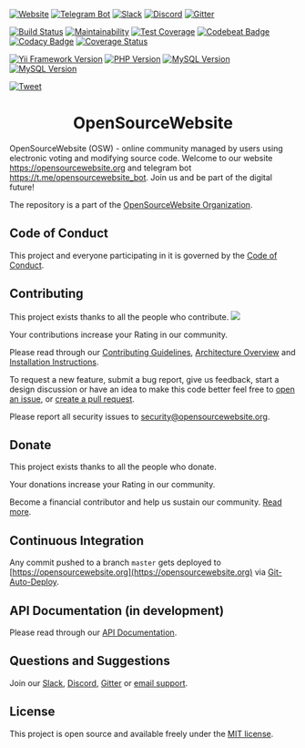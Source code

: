 [![Website](https://img.shields.io/badge/Website-opensourcewebsite.org-blue.svg?style=flat-square])](https://opensourcewebsite.org)
[![Telegram Bot](https://img.shields.io/badge/Telegram_bot-opensourcewebsite__bot-blue.svg?style=flat-square&logo=telegram)](https://t.me/opensourcewebsite_bot)
[![Slack](https://img.shields.io/badge/Slack-chat-CC2B5E.svg?style=flat-square&logo=slack)](https://join.slack.com/t/opensourcewebsite/shared_invite/enQtNDE0MDc2OTcxMDExLWJmMjFjOGUxNjFiZTg2OTc0ZDdkNTdhNDIzZDE2ODJiMGMzY2M5Yjg3NzEyNGMxNjIwZWE0YTFhNTE3MjhiYjY)
[![Discord](https://img.shields.io/badge/Discord-chat-CC2B5E.svg?style=flat-square&logo=discord)](https://discord.gg/94WpSPJ)
[![Gitter](https://img.shields.io/badge/Gitter-chat-CC2B5E.svg?style=flat-square&logo=gitter)](https://gitter.im/opensourcewebsite-org)

[![Build Status](https://travis-ci.org/opensourcewebsite-org/opensourcewebsite-org.svg?style=flat-square&branch=master)](https://travis-ci.org/opensourcewebsite-org/opensourcewebsite-org)
[![Maintainability](https://api.codeclimate.com/v1/badges/589055a81b82d015acb8/maintainability?style=flat-square)](https://codeclimate.com/github/opensourcewebsite-org/opensourcewebsite-org/maintainability)
[![Test Coverage](https://api.codeclimate.com/v1/badges/589055a81b82d015acb8/test_coverage?style=flat-square)](https://codeclimate.com/github/opensourcewebsite-org/opensourcewebsite-org/test_coverage)
[![Codebeat Badge](https://codebeat.co/badges/c69e6f2a-e6f6-4a50-b5aa-9003cdae23c2?style=flat-square)](https://codebeat.co/projects/github-com-opensourcewebsite-org-opensourcewebsite-org-master)
[![Codacy Badge](https://api.codacy.com/project/badge/Grade/57dd3bf9231140b0becfd702b84e8483?style=flat-square)](https://www.codacy.com/app/opensourcewebsite-org/opensourcewebsite-org)
[![Coverage Status](https://coveralls.io/repos/github/opensourcewebsite-org/opensourcewebsite-org/badge.svg?style=flat-square&branch=master)](https://coveralls.io/github/opensourcewebsite-org/opensourcewebsite-org?branch=master)

[![Yii Framework Version](https://img.shields.io/badge/Yii_Framework-2.0-blue.svg?style=flat-square)](https://www.yiiframework.com)
[![PHP Version](https://img.shields.io/badge/PHP-7.2.X-blue.svg?style=flat-square&logo=php)](https://www.php.net)
[![MySQL Version](https://img.shields.io/badge/MySQL-8.X-blue.svg?style=flat-square&logo=mysql)](https://www.mysql.com)
[![MySQL Version](https://img.shields.io/badge/MySQL-5.7.X-blue.svg?style=flat-square&logo=mysql)](https://www.mysql.com)

[![Tweet](https://img.shields.io/twitter/url?style=social&url=https%3A%2F%2Fopensourcewebsite.org)](https://twitter.com/intent/tweet?text=OpenSourceWebsite+(OSW)+-+online+community+managed+by+users+using+electronic+voting+and+modifying+source+code.&url=https://opensourcewebsite.org&hashtags=opensourcewebsite,osw,opensource,community,socialnetwork,digitalfuture)

<h1 align="center">OpenSourceWebsite</h1>

OpenSourceWebsite (OSW) - online community managed by users using electronic voting and modifying source code. Welcome to our website https://opensourcewebsite.org and telegram bot https://t.me/opensourcewebsite_bot. Join us and be part of the digital future!

The repository is a part of the [OpenSourceWebsite Organization](https://github.com/opensourcewebsite-org).

## Code of Conduct

This project and everyone participating in it is governed by the [Code of Conduct](CODE_OF_CONDUCT.md).

## Contributing

This project exists thanks to all the people who contribute.
<a href="https://github.com/opensourcewebsite-org/opensourcewebsite-org/graphs/contributors"><img src="https://opencollective.com/opensourcewebsite/contributors.svg?width=890&button=false" /></a>

Your contributions increase your Rating in our community.

Please read through our [Contributing Guidelines](CONTRIBUTING.md), [Architecture Overview](ARCHITECTURE.md) and [Installation Instructions](INSTALL.md).

To request a new feature, submit a bug report, give us feedback, start a design discussion or have an idea to make this code better feel free to [open an issue](https://github.com/opensourcewebsite-org/opensourcewebsite-org/issues), or [create a pull request](https://github.com/opensourcewebsite-org/opensourcewebsite-org/pulls).

Please report all security issues to [security@opensourcewebsite.org](mailto:security@opensourcewebsite.org).

## Donate

This project exists thanks to all the people who donate.

Your donations increase your Rating in our community.

Become a financial contributor and help us sustain our community. [Read more](DONATE.md).

## Continuous Integration

Any commit pushed to a branch `master` gets deployed to [https://opensourcewebsite.org](https://opensourcewebsite.org) via [Git-Auto-Deploy](https://github.com/olipo186/Git-Auto-Deploy).

## API Documentation (in development)

Please read through our [API Documentation](https://github.com/opensourcewebsite-org/api-opensourcewebsite-org/).

## Questions and Suggestions

Join our [Slack](https://join.slack.com/t/opensourcewebsite/shared_invite/enQtNDE0MDc2OTcxMDExLWJmMjFjOGUxNjFiZTg2OTc0ZDdkNTdhNDIzZDE2ODJiMGMzY2M5Yjg3NzEyNGMxNjIwZWE0YTFhNTE3MjhiYjY), [Discord](https://discord.gg/94WpSPJ), [Gitter](https://gitter.im/opensourcewebsite-org) or [email support](mailto:hello@opensourcewebsite.org).

## License

This project is open source and available freely under the [MIT license](LICENSE.md).
